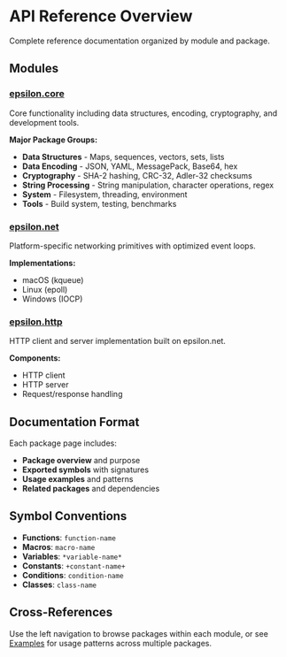 # API Reference Overview

Complete reference documentation organized by module and package.

## Modules

### [epsilon.core](core/index.md)
Core functionality including data structures, encoding, cryptography, and development tools.

**Major Package Groups:**
- **Data Structures** - Maps, sequences, vectors, sets, lists
- **Data Encoding** - JSON, YAML, MessagePack, Base64, hex
- **Cryptography** - SHA-2 hashing, CRC-32, Adler-32 checksums
- **String Processing** - String manipulation, character operations, regex
- **System** - Filesystem, threading, environment
- **Tools** - Build system, testing, benchmarks

### [epsilon.net](net/index.md)
Platform-specific networking primitives with optimized event loops.

**Implementations:**
- macOS (kqueue)
- Linux (epoll)  
- Windows (IOCP)

### [epsilon.http](http/index.md)
HTTP client and server implementation built on epsilon.net.

**Components:**
- HTTP client
- HTTP server
- Request/response handling

## Documentation Format

Each package page includes:

- **Package overview** and purpose
- **Exported symbols** with signatures
- **Usage examples** and patterns
- **Related packages** and dependencies

## Symbol Conventions

- **Functions**: `function-name`
- **Macros**: `macro-name`
- **Variables**: `*variable-name*`
- **Constants**: `+constant-name+`
- **Conditions**: `condition-name`
- **Classes**: `class-name`

## Cross-References

Use the left navigation to browse packages within each module, or see [Examples](examples.md) for usage patterns across multiple packages.
